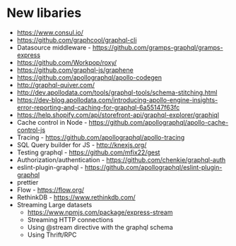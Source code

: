 # New libaries

- https://www.consul.io/
- https://github.com/graphcool/graphql-cli
- Datasource middleware - https://github.com/gramps-graphql/gramps-express
- https://github.com/Workpop/roxy/
- https://github.com/graphql-js/graphene
- https://github.com/apollographql/apollo-codegen
- http://graphql-quiver.com/
- http://dev.apollodata.com/tools/graphql-tools/schema-stitching.html
- https://dev-blog.apollodata.com/introducing-apollo-engine-insights-error-reporting-and-caching-for-graphql-6a55147f63fc
- https://help.shopify.com/api/storefront-api/graphql-explorer/graphiql
- Cache control in Node - https://github.com/apollographql/apollo-cache-control-js
- Tracing - https://github.com/apollographql/apollo-tracing
- SQL Query builder for JS - http://knexjs.org/
- Testing graphql - https://github.com/mfix22/gest
- Authorization/authentication - https://github.com/chenkie/graphql-auth
- eslint-plugin-graphql - https://github.com/apollographql/eslint-plugin-graphql
- prettier
- Flow - https://flow.org/
- RethinkDB - https://www.rethinkdb.com/
- Streaming Large datasets
  - https://www.npmjs.com/package/express-stream
  - Streaming HTTP connections 
  - Using @stream directive with the graphql schema
  - Using Thrift/RPC
